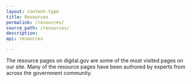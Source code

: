```yaml
---
layout: content-type
title: Resources
permalink: /resources/
source_path: /resources/
description:
api: resources

---
```


The resource pages on digital.gov are some of the most visited pages on our site. Many of the resource pages have been authored by experts from across the government community.
